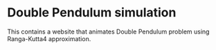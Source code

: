 # Double Pendulum simulation
This contains a website that animates Double Pendulum problem using Ranga-Kutta4 approximation.
